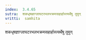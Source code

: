 ```yaml
---
index:  3.4.65
sutra:  शकधृषज्ञाग्लाघटरभलभक्रमसहार्हास्त्यर्थेषु तुमुन्
vritti:  samhita 
---
```


शकधृषज्ञाग्लाघटरभलभक्रमसहार्हास्त्यर्थेषु तुमुन्

